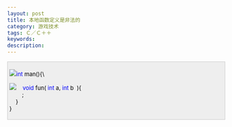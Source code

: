 ```yaml
---
layout: post
title: 本地函数定义是非法的
category: 游戏技术
tags: Ｃ／Ｃ＋＋
keywords: 
description: 
---
```


<div
style="border-bottom:#cccccc 1px solid;border-left:#cccccc 1px solid;padding-bottom:4px;background-color:#eeeeee;padding-left:4px;width:98%;padding-right:5px;font-size:13px;word-break:break-all;border-top:#cccccc 1px solid;border-right:#cccccc 1px solid;padding-top:4px;">

![](http://www.cppblog.com/Images/OutliningIndicators/ContractedBlock.gif)<span
style="color:#0000ff;">int</span><span
style="color:#000000;"> man()</span><span
id="Codehighlighter1_9_46_Closed_Text"
style="border-bottom:#808080 1px solid;border-left:#808080 1px solid;background-color:#ffffff;display:none;border-top:#808080 1px solid;border-right:#808080 1px solid;">![](http://www.cppblog.com/Images/dot.gif)</span><span
id="Codehighlighter1_9_46_Open_Text"><span style="color:#000000;">{\

![](http://www.cppblog.com/Images/OutliningIndicators/ContractedSubBlock.gif)    </span><span
style="color:#0000ff;">void</span><span
style="color:#000000;"> fun( </span><span
style="color:#0000ff;">int</span><span
style="color:#000000;"> a, </span><span
style="color:#0000ff;">int</span><span
style="color:#000000;"> b  )</span><span
id="Codehighlighter1_37_44_Closed_Text"
style="border-bottom:#808080 1px solid;border-left:#808080 1px solid;background-color:#ffffff;display:none;border-top:#808080 1px solid;border-right:#808080 1px solid;">![](http://www.cppblog.com/Images/dot.gif)</span><span
id="Codehighlighter1_37_44_Open_Text"><span style="color:#000000;">{\
         ;\
     }</span></span><span style="color:#000000;">\
 }</span></span>

</div>






